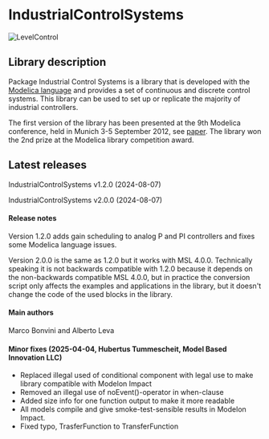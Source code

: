 # IndustrialControlSystems

![LevelControl](https://raw.github.com/mbonvini/IndustrialControlSystems/master/IndustrialControlSystems/help/images/LevelControl_Scheme.png)

## Library description

Package Industrial Control Systems is a library that is developed with the [Modelica language](https://www.modelica.org) and provides a set of continuous and discrete control systems.
This library can be used to set up or replicate the majority of industrial controllers.

The first version of the library has been presented at the 9th Modelica conference,
held in Munich 3-5 September 2012, see [paper](http://dx.doi.org/10.3384/ecp12076477). The library won the 2nd prize at the Modelica library competition award.

## Latest releases

IndustrialControlSystems v1.2.0 (2024-08-07)

IndustrialControlSystems v2.0.0 (2024-08-07)

#### Release notes

Version 1.2.0 adds gain scheduling to analog P and PI controllers and fixes some Modelica language issues.

Version 2.0.0 is the same as 1.2.0 but it works with MSL 4.0.0. Technically speaking it is not backwards compatible with 1.2.0 because it depends on the non-backwards compatible MSL 4.0.0, but in practice the conversion script only affects the examples and applications in the library, but it doesn't change the code of the used blocks in the library.

#### Main authors

Marco Bonvini and Alberto Leva

#### Minor fixes (2025-04-04, Hubertus Tummescheit, Model Based Innovation LLC)

 - Replaced illegal used of conditional component with legal use to make library compatible with Modelon Impact
 - Removed an illegal use of noEvent()-operator in when-clause
 - Added size info for one function output to make it more readable
 - All models compile and give smoke-test-sensible results in Modelon Impact.
 - Fixed typo, TrasferFunction to TransferFunction
